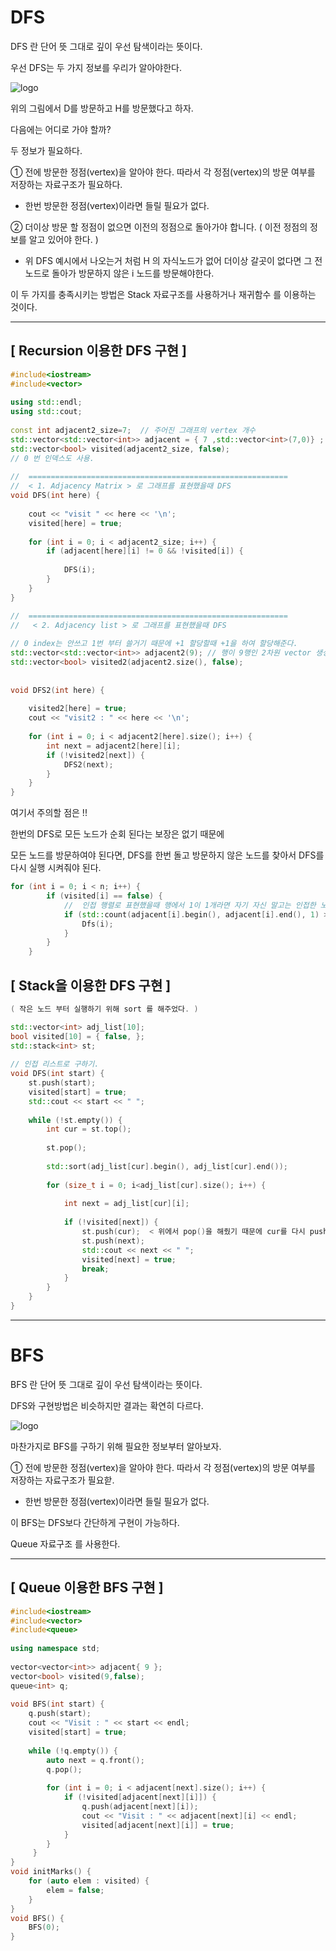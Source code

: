 # DFS


DFS 란 단어 뜻 그대로 깊이 우선 탐색이라는 뜻이다.

우선 DFS는 두 가지 정보를 우리가 알아야한다.

![logo](https://img1.daumcdn.net/thumb/R1280x0/?scode=mtistory2&fname=https%3A%2F%2Fblog.kakaocdn.net%2Fdn%2FzpBOM%2FbtrkqHBg3om%2FRQI24miYNBTPDVtQsUJokK%2Fimg.png)


위의 그림에서 D를 방문하고 H를 방문했다고 하자.

다음에는 어디로 가야 할까?

두 정보가 필요하다.


① 전에 방문한 정점(vertex)을 알아야 한다.
따라서 각 정점(vertex)의 방문 여부를 저장하는 자료구조가 필요하다.

- 한번 방문한 정점(vertex)이라면 들릴 필요가 없다.


② 더이상 방문 할 정점이 없으면 이전의 정점으로 돌아가야 합니다. ( 이전 정점의 정보를 알고 있어야 한다. )

- 위 DFS 예시에서 나오는거 처럼 H 의 자식노드가 없어 더이상 갈곳이 없다면 그 전 노드로 돌아가 방문하지 않은 i 노드를 방문해야한다.

 
이 두 가지를 충족시키는 방법은  Stack 자료구조를 사용하거나 재귀함수 를 이용하는 것이다.


----

## [ Recursion 이용한 DFS 구현 ]

``` c++
#include<iostream>
#include<vector>
 
using std::endl;
using std::cout;
 
const int adjacent2_size=7;  // 주어진 그래프의 vertex 개수
std::vector<std::vector<int>> adjacent = { 7 ,std::vector<int>(7,0)} ;  // 인접행렬의 표현 (V x V) 행렬
std::vector<bool> visited(adjacent2_size, false);
// 0 번 인덱스도 사용.
 
//  ==========================================================
//  < 1. Adjacency Matrix > 로 그래프를 표현했을때 DFS 
void DFS(int here) {     
 
	cout << "visit " << here << '\n';
	visited[here] = true;
 
	for (int i = 0; i < adjacent2_size; i++) {
		if (adjacent[here][i] != 0 && !visited[i]) {
 
			DFS(i);
		}
	}
}
```

```c++
//  ==========================================================
//   < 2. Adjacency list > 로 그래프를 표현했을때 DFS 
 
// 0 index는 안쓰고 1번 부터 쓸거기 때문에 +1 할당할때 +1을 하여 할당해준다.
std::vector<std::vector<int>> adjacent2(9); // 행이 9행인 2차원 vector 생성 / 열은 가변적.
std::vector<bool> visited2(adjacent2.size(), false);
 
 
void DFS2(int here) {
 
	visited2[here] = true;
	cout << "visit2 : " << here << '\n';
 
	for (int i = 0; i < adjacent2[here].size(); i++) {
		int next = adjacent2[here][i];
		if (!visited2[next]) {
			DFS2(next);
		}
	}
}
 ```

여기서 주의할 점은 !!


한번의 DFS로 모든 노드가 순회 된다는 보장은 없기 때문에 

모든 노드를 방문하여야 된다면, DFS를 한번 돌고 방문하지 않은 노드를 찾아서 DFS를 다시 실행 시켜줘야 된다.

 
```c++
for (int i = 0; i < n; i++) {
		if (visited[i] == false) {
            //  인접 행렬로 표현했을때 행에서 1이 1개라면 자기 자신 말고는 인접한 노드가 없는 것이다.
			if (std::count(adjacent[i].begin(), adjacent[i].end(), 1) > 1) {  	
				Dfs(i);
			}
		}
	}
```
## [ Stack을 이용한 DFS 구현 ]

```c++ 
( 작은 노드 부터 실행하기 위해 sort 를 해주었다. )

std::vector<int> adj_list[10];
bool visited[10] = { false, };
std::stack<int> st;
 
// 인접 리스트로 구하기.
void DFS(int start) {
	st.push(start);
	visited[start] = true;
	std::cout << start << " ";
 
	while (!st.empty()) {
		int cur = st.top();
 
		st.pop();
 
		std::sort(adj_list[cur].begin(), adj_list[cur].end());
 
		for (size_t i = 0; i<adj_list[cur].size(); i++) {
 
			int next = adj_list[cur][i];
 
			if (!visited[next]) {
				st.push(cur);  < 위에서 pop()을 해줬기 때문에 cur를 다시 push 해준다.
				st.push(next);
				std::cout << next << " ";
				visited[next] = true;
				break;
			}
		}
	}
}
```


----

# BFS


BFS 란 단어 뜻 그대로 깊이 우선 탐색이라는 뜻이다.


DFS와 구현방법은 비슷하지만 결과는 확연히 다르다.

![logo](https://img1.daumcdn.net/thumb/R1280x0/?scode=mtistory2&fname=https%3A%2F%2Fblog.kakaocdn.net%2Fdn%2FzpBOM%2FbtrkqHBg3om%2FRQI24miYNBTPDVtQsUJokK%2Fimg.png)

 

마찬가지로 BFS를 구하기 위해 필요한 정보부터 알아보자.


① 전에 방문한 정점(vertex)을 알아야 한다. 따라서 각 정점(vertex)의 방문 여부를 저장하는 자료구조가 필요핟.

- 한번 방문한 정점(vertex)이라면 들릴 필요가 없다.

 

이 BFS는 DFS보다 간단하게 구현이 가능하다. 

 

Queue 자료구조 를 사용한다.



----

## [ Queue 이용한 BFS 구현 ]

``` c++
#include<iostream>
#include<vector>
#include<queue>
 
using namespace std;
 
vector<vector<int>> adjacent{ 9 };
vector<bool> visited(9,false);
queue<int> q;
 
void BFS(int start) {
	q.push(start);
	cout << "Visit : " << start << endl;
	visited[start] = true;
	
	while (!q.empty()) {
		auto next = q.front();	
		q.pop();
 
		for (int i = 0; i < adjacent[next].size(); i++) {
			if (!visited[adjacent[next][i]]) {
				q.push(adjacent[next][i]);
				cout << "Visit : " << adjacent[next][i] << endl;
				visited[adjacent[next][i]] = true;
			}
		}		
	 }
}
void initMarks() {
	for (auto elem : visited) {	
		elem = false;
	}
}
void BFS() {
	BFS(0);
}
```

